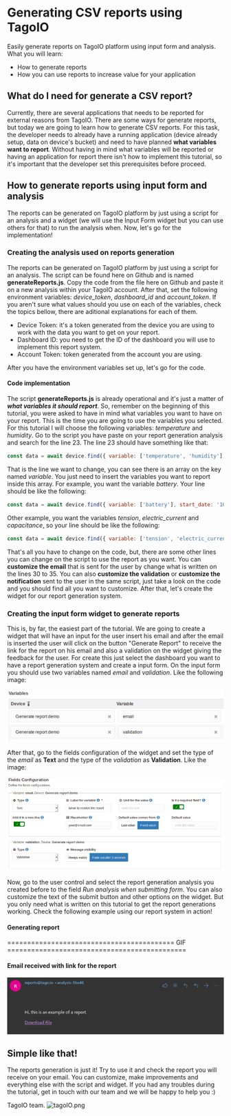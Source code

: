 # Generating CSV reports using TagoIO
Easily generate reports on TagoIO platform using input form and analysis. What you will learn:
- How to generate reports
- How you can use reports to increase value for your application

## What do I need for generate a CSV report?
Currently, there are several applications that needs to be reported for external reasons from TagoIO. There are some ways for generate reports, but today we are going to learn how to generate CSV reports. For this task, the developer needs to already have a running application (device already setup, data on device's bucket) and need to have planned **what variables want to report**. Without having in mind what variables will be reported or having an application for report there isn't how to implement this tutorial, so it's important that the developer set this prerequisites before proceed.

## How to generate reports using input form and analysis
The reports can be generated on TagoIO platform by just using a script for an analysis and a widget (we will use the Input Form widget but you can use others for that) to run the analysis when. Now, let's go for the implementation!

### Creating the analysis used on reports generation
The reports can be generated on TagoIO platform by just using a script for an analysis. The script can be found here on Github and is named **generateReports.js**. Copy the code from the file here on Github and paste it on a new analysis within your TagoIO account. After that, set the following environment variables: *device_token*, *dashboard_id* and *account_token*. If you aren't sure what values should you use on each of the variables, check the topics bellow, there are aditional explanations for each of them.

- Device Token: it's a token generated from the device you are using to work with the data you want to get on your report.
- Dashboard ID: you need to get the ID of the dashboard you will use to implement this report system.
- Account Token: token generated from the account you are using.

After you have the environment variables set up, let's go for the code.

#### Code implementation
The script **generateReports.js** is already operational and it's just a matter of ***what variables it should report***. So, remember on the beginning of this tutorial, you were asked to have in mind what variables you want to have on your report. This is the time you are going to use the variables you selected. For this tutorial I will choose the following variables: *temperature* and *humidity*. Go to the script you have paste on your report generation analysis and search for the line 23. The line 23 should have something like that:
```javascript
const data = await device.find({ variable: ['temperature', 'humidity'], start_date: '10 year', qty: 9999 });
```

That is the line we want to change, you can see there is an array on the key named *variable*. You just need to insert the variables you want to report inside this array. For example, you want the variable *battery*. Your line should be like the following:
```javascript
const data = await device.find({ variable: ['battery'], start_date: '10 year', qty: 9999 });
```

Other example, you want the variables *tension*, *electric_current* and *capacitance*, so your line should be like the following:
```javascript
const data = await device.find({ variable: ['tension', 'electric_current', 'capacitance'], start_date: '10 year', qty: 9999 });
```

That's all you have to change on the code, but, there are some other lines you can change on the script to use the report as you want. You can **customize the email** that is sent for the user by change what is written on the lines 30 to 35. You can also **customize the validation** or **customize the notification** sent to the user in the same script, just take a look on the code and you should find all you want to customize. After that, let's create the widget for our report generation system.

### Creating the input form widget to generate reports
This is, by far, the easiest part of the tutorial. We are going to create a widget that will have an input for the user insert his email and after the email is inserted the user will click on the button "Generate Report" to receive the link for the report on his email and also a validation on the widget giving the feedback for the user. For create this just select the dashboard you want to have a report generation system and create a input form. On the input form you should use two variables named *email* and *validation*. Like the following image:

![Widget variables](Media/widget_variables.png)

After that, go to the fields configuration of the widget and set the type of the *email* as **Text** and the type of the *validation* as **Validation**. Like the image:

![Fields Configuration](Media/field_configurations.png)

Now, go to the user control and select the report generation analysis you created before to the field *Run analysis when submitting form*. You can also customize the text of the submit button and other options on the widget. But you only need what is written on this tutorial to get the report generations working. Check the following example using our report system in action!

#### Generating report
========================================== GIF =============================================

#### Email received with link for the report
![Email Received with link for the report](Media/emailexample.png)


## Simple like that!
The reports generation is just it! Try to use it and check the report you will receive on your email. You can customize, make improvements and everything else with the script and widget. If you had any troubles during the tutorial, get in touch with our team and we will be happy to help you :)

TagoIO team. ![tagoIO.png](https://admin.tago.io/favicon-16x16.png?v=jw7PBgLGRl)
